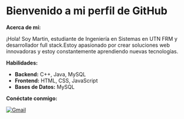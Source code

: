 # Bienvenido a mi perfil de GitHub #

**Acerca de mí:**

 ¡Hola! Soy Martin, estudiante de Ingeniería en Sistemas en UTN FRM y desarrollador full stack.Estoy apasionado por crear soluciones web innovadoras y estoy constantemente aprendiendo nuevas tecnologías.

**Habilidades:**

* **Backend:** C++, Java, MySQL
* **Frontend:** HTML, CSS, JavaScript
* **Bases de Datos:** MySQL

**Conéctate conmigo:**

[<img src="https://img.shields.io/badge/Gmail-red?style=for-the-badge&logo=gmail" alt="Gmail">](mailto:martinberon02@gmail.com)
